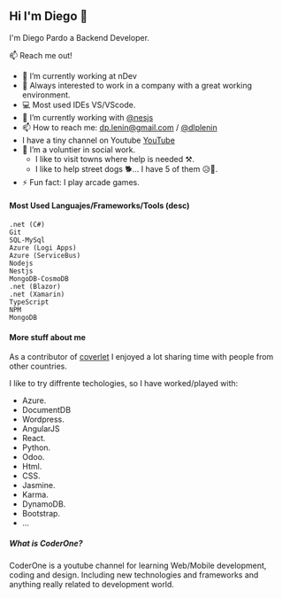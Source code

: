 ## Hi I'm Diego 👋

I'm Diego Pardo a Backend Developer. 

:mailbox: Reach me out!


- 🔭 I’m currently working at nDev
- 👀 Always interested to work in a company with a great working environment. 
- :computer: Most used IDEs VS/VScode.
- 🌱 I’m currently working with [@nesjs](https://github.com/nestjs)
- 📫 How to reach me: dp.lenin@gmail.com / [@dlplenin](https://twitter.com/dlplenin)
- I have a tiny channel on Youtube [YouTube](https://www.youtube.com/channel/UCzLyEeasCDGj4ARSY5Lhz8w)
- 💞️ I’m a voluntier in social work.
  - I like to visit towns where help is needed ⚒️.
  - I like to help street dogs 🐕... I have 5 of them 😥🐶.
- ⚡ Fun fact: I play arcade games.


#### Most Used Languajes/Frameworks/Tools (desc)

```text
.net (C#)
Git
SQL-MySql
Azure (Logi Apps)
Azure (ServiceBus)
Nodejs 
Nestjs
MongoDB-CosmoDB
.net (Blazor)
.net (Xamarin)
TypeScript
NPM
MongoDB
```
#### More stuff about me

As a contributor of [coverlet](https://github.com/coverlet-coverage/coverlet) I enjoyed a lot sharing time with people from other countries. 

I like to try diffrente techologies, so I have worked/played with:
- Azure.
- DocumentDB
- Wordpress.
- AngularJS
- React.
- Python.
- Odoo.
- Html.
- CSS.
- Jasmine.
- Karma.
- DynamoDB.
- Bootstrap.
- ...


##### What is CoderOne?

CoderOne is a youtube channel for learning Web/Mobile development, coding and design. Including new technologies and frameworks and anything really related to development world.




[reactplaylist]: https://www.youtube.com/watch?v=KxXXEL-k47Y&list=PLvXDmnBbOF7RnYiZvDwl2Pzcs2kfi10wd
[vscodetutorial]: https://www.youtube.com/watch?v=Bkie2ai8qeE&t=8s
[htmltutorial]: https://www.youtube.com/watch?v=VK6MXVxOsws&t=27s
[javascripttutorial]: https://www.youtube.com/watch?v=D-LHKvmX37E
